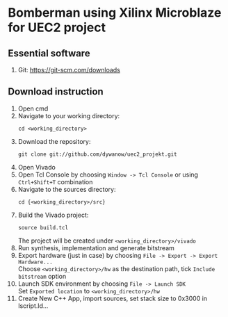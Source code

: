 # Bomberman using Xilinx Microblaze for UEC2 project

## Essential software

1. Git: https://git-scm.com/downloads


## Download instruction

1. Open cmd
2. Navigate to your working directory:
    ```
    cd <working_directory>
    ```
3. Download the repository:
    ```
    git clone git://github.com/dywanow/uec2_projekt.git
    ```
4. Open Vivado
5. Open Tcl Console by choosing `Window -> Tcl Console` or using `Ctrl+Shift+T` combination
6. Navigate to the sources directory:
    ```
    cd {<working_directory>/src}
    ```
7. Build the Vivado project:
    ```
    source build.tcl
    ```
    The project will be created under `<working_directory>/vivado`
8. Run synthesis, implementation and generate bitstream
9. Export hardware (just in case) by choosing `File -> Export -> Export Hardware...`  
   Choose `<working_directory>/hw` as the destination path, tick `Include bitstream` option
10. Launch SDK environment by choosing `File -> Launch SDK`  
    Set `Exported location` to `<working_directory>/hw`
11. Create New C++ App, import sources, set stack size to 0x3000 in lscript.ld...
